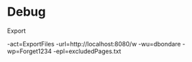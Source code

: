 

# Debug 

Export 

-act=ExportFiles -url=http://localhost:8080/w -wu=dbondare -wp=Forget1234 -epl=excludedPages.txt

